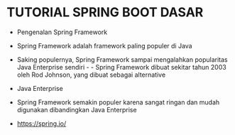 # TUTORIAL SPRING BOOT DASAR
+ Pengenalan Spring Framework

- Spring Framework adalah framework paling populer di Java

- Saking populernya, Spring Framework sampai mengalahkan popularitas Java Enterprise sendiri - -  Spring Framework dibuat sekitar tahun 2003 oleh Rod Johnson, yang dibuat sebagai alternative

- Java Enterprise

- Spring Framework semakin populer karena sangat ringan dan mudah digunakan dibandingkan Java Enterprise

- https://spring.io/

